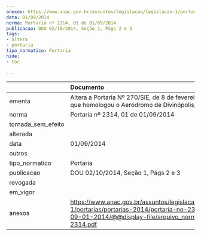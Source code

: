 ```yaml
---
anexos: https://www.anac.gov.br/assuntos/legislacao/legislacao-1/portarias/portarias-2014/portaria-no-2314-01-de-09-01-2014/@@display-file/arquivo_norma/PA2014-2314.pdf
data: 01/09/2014
norma: Portaria nº 2314, 01 de 01/09/2014
publicacao: DOU 02/10/2014, Seção 1, Págs 2 e 3
tags:
- altera
- portaria
tipo_normatico: Portaria
hide: 
- toc 
 
---
```


|                    | Documento                                                                                                                                                        |
|:-------------------|:-----------------------------------------------------------------------------------------------------------------------------------------------------------------|
| ementa             | Altera a Portaria Nº 270/SIE, de 8 de fevereiro de 2001, que homologou o Aeródromo de Divinópolis/MG (SNDV).                                                     |
| norma              | Portaria nº 2314, 01 de 01/09/2014                                                                                                                               |
| tornada_sem_efeito |                                                                                                                                                                  |
| alterada           |                                                                                                                                                                  |
| data               | 01/09/2014                                                                                                                                                       |
| outros             |                                                                                                                                                                  |
| tipo_normatico     | Portaria                                                                                                                                                         |
| publicacao         | DOU 02/10/2014, Seção 1, Págs 2 e 3                                                                                                                              |
| revogada           |                                                                                                                                                                  |
| em_vigor           |                                                                                                                                                                  |
| anexos             | https://www.anac.gov.br/assuntos/legislacao/legislacao-1/portarias/portarias-2014/portaria-no-2314-01-de-09-01-2014/@@display-file/arquivo_norma/PA2014-2314.pdf |